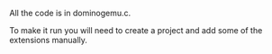 All the code is in dominogemu.c.

To make it run you will need to create a project and add some of the extensions manually.

